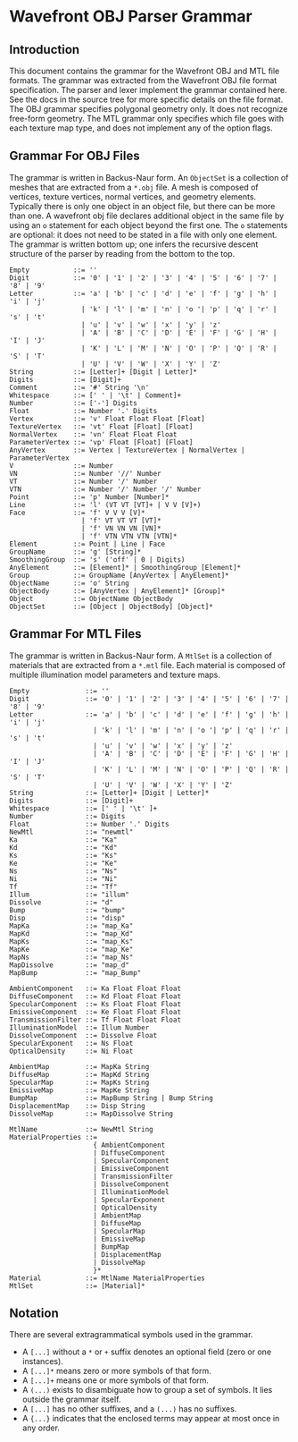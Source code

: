 # Wavefront OBJ Parser Grammar

## Introduction
This document contains the grammar for the Wavefront OBJ and MTL file formats. 
The grammar was extracted from the Wavefront OBJ file format specification. 
The parser and lexer implement the grammar contained here. See the docs in the 
source tree for more specific details on the file format. The OBJ grammar 
specifies polygonal geometry only. It does not recognize free-form geometry. 
The MTL grammar only specifies which file goes with each texture map type, and 
does not implement any of the option flags.

## Grammar For OBJ Files
The grammar is written in Backus-Naur form. An `ObjectSet` is a collection of 
meshes that are extracted from a `*.obj` file. A mesh is composed of vertices, 
texture vertices, normal vertices, and geometry elements. Typically there is 
only one object in an object file, but there can be more than one. A wavefront 
obj file declares additional object in the same file by using an `o` statement 
for each object beyond the first one. The `o` statements are optional: it does 
not need to be stated in a file with only one element. The grammar is written 
bottom up; one infers the recursive descent structure of the parser by 
reading from the bottom to the top.

```
Empty           ::= ''
Digit           ::= '0' | '1' | '2' | '3' | '4' | '5' | '6' | '7' | '8' | '9'
Letter          ::= 'a' | 'b' | 'c' | 'd' | 'e' | 'f' | 'g' | 'h' | 'i' | 'j' 
                  | 'k' | 'l' | 'm' | 'n' | 'o '| 'p' | 'q' | 'r' | 's' | 't' 
                  | 'u' | 'v' | 'w' | 'x' | 'y' | 'z' 
                  | 'A' | 'B' | 'C' | 'D' | 'E' | 'F' | 'G' | 'H' | 'I' | 'J' 
                  | 'K' | 'L' | 'M' | 'N' | 'O' | 'P' | 'Q' | 'R' | 'S' | 'T'
                  | 'U' | 'V' | 'W' | 'X' | 'Y' | 'Z'
String          ::= [Letter]+ [Digit | Letter]*
Digits          ::= [Digit]+
Comment         ::= '#' String '\n'
Whitespace      ::= [' ' | '\t' | Comment]+
Number          ::= ['-'] Digits
Float           ::= Number '.' Digits
Vertex          ::= 'v' Float Float Float [Float]
TextureVertex   ::= 'vt' Float [Float] [Float]
NormalVertex    ::= 'vn' Float Float Float
ParameterVertex ::= 'vp' Float [Float] [Float]
AnyVertex       ::= Vertex | TextureVertex | NormalVertex | ParameterVertex
V               ::= Number
VN              ::= Number '//' Number
VT              ::= Number '/' Number
VTN             ::= Number '/' Number '/' Number
Point           ::= 'p' Number [Number]*
Line            ::= 'l' (VT VT [VT]+ | V V [V]+)
Face            ::= 'f' V V V [V]*
                  | 'f' VT VT VT [VT]*
                  | 'f' VN VN VN [VN]*
                  | 'f' VTN VTN VTN [VTN]*
Element         ::= Point | Line | Face
GroupName       ::= 'g' [String]*
SmoothingGroup  ::= 's' ('off' | 0 | Digits)
AnyElement      ::= [Element]* | SmoothingGroup [Element]*
Group           ::= GroupName [AnyVertex | AnyElement]*
ObjectName      ::= 'o' String
ObjectBody      ::= [AnyVertex | AnyElement]* [Group]*
Object          ::= ObjectName ObjectBody
ObjectSet       ::= [Object | ObjectBody] [Object]*
```

## Grammar For MTL Files
The grammar is written in Backus-Naur form. A `MtlSet` is a collection of 
materials that are extracted from a `*.mtl` file. Each material is composed of 
multiple illumination model parameters and texture maps.

```
Empty              ::= ''
Digit              ::= '0' | '1' | '2' | '3' | '4' | '5' | '6' | '7' | '8' | '9'
Letter             ::= 'a' | 'b' | 'c' | 'd' | 'e' | 'f' | 'g' | 'h' | 'i' | 'j' 
                     | 'k' | 'l' | 'm' | 'n' | 'o '| 'p' | 'q' | 'r' | 's' | 't' 
                     | 'u' | 'v' | 'w' | 'x' | 'y' | 'z' 
                     | 'A' | 'B' | 'C' | 'D' | 'E' | 'F' | 'G' | 'H' | 'I' | 'J' 
                     | 'K' | 'L' | 'M' | 'N' | 'O' | 'P' | 'Q' | 'R' | 'S' | 'T'
                     | 'U' | 'V' | 'W' | 'X' | 'Y' | 'Z'
String             ::= [Letter]+ [Digit | Letter]*
Digits             ::= [Digit]+
Whitespace         ::= [' ' | '\t' ]+
Number             ::= Digits
Float              ::= Number '.' Digits
NewMtl             ::= "newmtl"
Ka                 ::= "Ka"
Kd                 ::= "Kd"
Ks                 ::= "Ks"
Ke                 ::= "Ke"
Ns                 ::= "Ns"
Ni                 ::= "Ni"
Tf                 ::= "Tf"
Illum              ::= "illum"
Dissolve           ::= "d"
Bump               ::= "bump"
Disp               ::= "disp"
MapKa              ::= "map_Ka"
MapKd              ::= "map_Kd"
MapKs              ::= "map_Ks"
MapKe              ::= "map_Ke"
MapNs              ::= "map_Ns"
MapDissolve        ::= "map_d"
MapBump            ::= "map_Bump"

AmbientComponent   ::= Ka Float Float Float
DiffuseComponent   ::= Kd Float Float Float
SpecularComponent  ::= Ks Float Float Float
EmissiveComponent  ::= Ke Float Float Float
TransmissionFilter ::= Tf Float Float Float
IlluminationModel  ::= Illum Number
DissolveComponent  ::= Dissolve Float
SpecularExponent   ::= Ns Float
OpticalDensity     ::= Ni Float

AmbientMap         ::= MapKa String
DiffuseMap         ::= MapKd String
SpecularMap        ::= MapKs String
EmissiveMap        ::= MapKe String
BumpMap            ::= MapBump String | Bump String
DisplacementMap    ::= Disp String
DissolveMap        ::= MapDissolve String

MtlName            ::= NewMtl String
MaterialProperties ::= 
                     { AmbientComponent 
                     | DiffuseComponent 
                     | SpecularComponent 
                     | EmissiveComponent 
                     | TransmissionFilter 
                     | DissolveComponent 
                     | IlluminationModel
                     | SpecularExponent 
                     | OpticalDensity 
                     | AmbientMap
                     | DiffuseMap
                     | SpecularMap
                     | EmissiveMap
                     | BumpMap
                     | DisplacementMap
                     | DissolveMap
                     }*
Material           ::= MtlName MaterialProperties
MtlSet             ::= [Material]*
```

## Notation
There are several extragrammatical symbols used in the grammar.
* A `[...]`  without a `*` or `+` suffix denotes an optional field (zero or 
             one instances).
* A `[...]*` means zero or more symbols of that form.
* A `[...]+` means one or more symbols of that form.
* A `(...)`  exists to disambiguate how to group a set of symbols. It lies 
             outside the grammar itself.
* A `[...]`  has no other suffixes, and a `(...)` has no suffixes.
* A `{...}`  indicates that the enclosed terms may appear at most once in any order.
